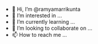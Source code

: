 - 👋 Hi, I’m @ramyamarrikunta
- 👀 I’m interested in ...
- 🌱 I’m currently learning ...
- 💞️ I’m looking to collaborate on ...
- 📫 How to reach me ...

<!---
ramyamarrikunta/ramyamarrikunta is a ✨ special ✨ repository because its `README.md` (this file) appears on your GitHub profile.
You can click the Preview link to take a look at your changes.
--->
